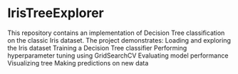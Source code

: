 # IrisTreeExplorer
This repository contains an implementation of Decision Tree classification on the classic Iris dataset. The project demonstrates:  Loading and exploring the Iris dataset  Training a Decision Tree classifier  Performing hyperparameter tuning using GridSearchCV  Evaluating model performance  Visualizing tree Making predictions on new data
